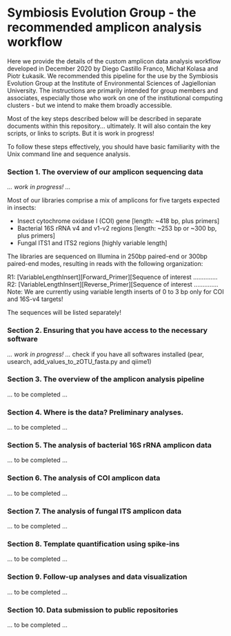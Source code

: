 # Symbiosis Evolution Group - the recommended amplicon analysis workflow
Here we provide the details of the custom amplicon data analysis workflow developed in December 2020 by Diego Castillo Franco, Michał Kolasa and Piotr Łukasik.
We recommended this pipeline for the use by the Symbiosis Evolution Group at the Institute of Environmental Sciences of Jagiellonian University.
The instructions are primarily intended for group members and associates, especially those who work on one of the institutional computing clusters - but we intend to make them broadly accessible.

Most of the key steps described below will be described in separate documents within this repository... ultimately. It will also contain the key scripts, or links to scripts. But it is work in progress!

To follow these steps effectively, you should have basic familiarity with the Unix command line and sequence analysis.



### Section 1. The overview of our amplicon sequencing data
_... work in progress! ..._

Most of our libraries comprise a mix of amplicons for five targets expected in insects:
* Insect cytochrome oxidase I (COI) gene    [length: ~418 bp, plus primers]
* Bacterial 16S rRNA v4 and v1-v2 regions   [length: ~253 bp or ~300 bp, plus primers]
* Fungal ITS1 and ITS2 regions              [highly variable length]

The libraries are sequenced on Illumina in 250bp paired-end or 300bp paired-end modes, resulting in reads with the following organization:

R1: [VariableLengthInsert][Forward_Primer][Sequence of interest ..............
R2: [VariableLengthInsert][Reverse_Primer][Sequence of interest ..............
   Note: We are currently using variable length inserts of 0 to 3 bp only for COI and 16S-v4 targets!

The sequences will be listed separately!


### Section 2. Ensuring that you have access to the necessary software
_... work in progress! ..._
check if you have all softwares installed (pear, usearch, add_values_to_zOTU_fasta.py and qiime1)

### Section 3. The overview of the amplicon analysis pipeline
... to be completed ...


### Section 4. Where is the data? Preliminary analyses.
... to be completed ...


### Section 5. The analysis of bacterial 16S rRNA amplicon data
... to be completed ...


### Section 6. The analysis of COI amplicon data
... to be completed ...


### Section 7. The analysis of fungal ITS amplicon data
... to be completed ...


### Section 8. Template quantification using spike-ins
... to be completed ...


### Section 9. Follow-up analyses and data visualization
... to be completed ...


### Section 10. Data submission to public repositories
... to be completed ...

